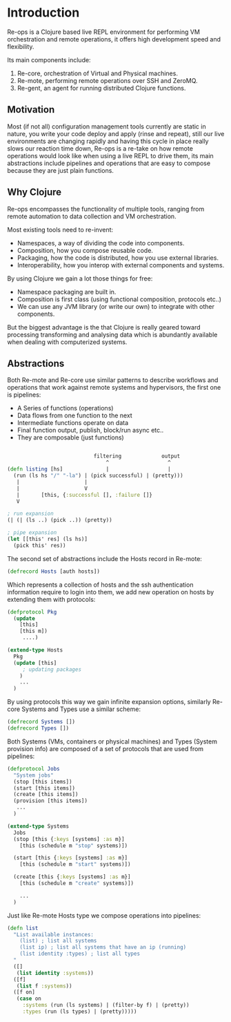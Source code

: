 # Introduction

Re-ops is a Clojure based live REPL environment for performing VM orchestration and remote operations, it offers high development speed and flexibility.

Its main components include:

1. Re-core, orchestration of Virtual and Physical machines.
2. Re-mote, performing remote operations over SSH and ZeroMQ.
3. Re-gent, an agent for running distributed Clojure functions.

## Motivation

Most (if not all) configuration management tools currently are static in nature, you write your code deploy and apply (rinse and repeat), still our live environments are changing rapidly and having this cycle in place really slows our reaction time down, Re-ops is a re-take on how remote operations would look like when using a live REPL to drive them, its main abstractions include pipelines and operations that are easy to compose because they are just plain functions.

## Why Clojure

Re-ops encompasses the functionality of multiple tools, ranging from remote automation to data collection and VM orchestration.

Most existing tools need to re-invent:

* Namespaces, a way of dividing the code into components.
* Composition, how you compose reusable code.
* Packaging, how the code is distributed, how you use external libraries.
* Interoperability, how you interop with external components and systems.

By using Clojure we gain a lot those things for free:

* Namespace packaging are built in.
* Composition is first class (using functional composition, protocols etc..)
* We can use any JVM library (or write our own) to integrate with other components.

But the biggest advantage is the that Clojure is really geared toward processing transforming and analysing data which is abundantly available when dealing with computerized systems.

## Abstractions

Both Re-mote and Re-core use similar patterns to describe workflows and operations that work against remote systems and hypervisors, the first one is pipelines:

* A Series of functions (operations)
* Data flows from one function to the next
* Intermediate functions operate on data
* Final function output, publish, block/run async etc..
* They are composable (just functions)

```clojure

                            filtering             output
                                ^                   ^
(defn listing [hs]              |                   |
  (run (ls hs "/" "-la") | (pick successful) | (pretty)))
   |                     |
   |                     V
   |       [this, {:successful [], :failure []}
   V

; run expansion
(| (| (ls ..) (pick ..)) (pretty))

; pipe expansion
(let [[this' res] (ls hs)]
  (pick this' res))
```

The second set of abstractions include the Hosts record in Re-mote:

```clojure
(defrecord Hosts [auth hosts])

```
Which represents a collection of hosts and the ssh authentication information require to login into them,  we add new operation on hosts by extending them with protocols:

```clojure
(defprotocol Pkg
  (update
    [this]
    [this m])
     ....)

(extend-type Hosts
  Pkg
  (update [this]
     ; updating packages
    )
    ...
  )
```

By using protocols this way we gain infinite expansion options, similarly Re-core Systems and Types use a similar scheme:

```clojure
(defrecord Systems [])
(defrecord Types [])
```
Both Systems (VMs, containers or physical machines) and Types (System provision info) are composed of a set of protocols that are used from pipelines:

```clojure
(defprotocol Jobs
  "System jobs"
  (stop [this items])
  (start [this items])
  (create [this items])
  (provision [this items])
   ...
  )

(extend-type Systems
  Jobs
  (stop [this {:keys [systems] :as m}]
    [this (schedule m "stop" systems)])

  (start [this {:keys [systems] :as m}]
    [this (schedule m "start" systems)])

  (create [this {:keys [systems] :as m}]
    [this (schedule m "create" systems)])

    ...
  )

```
Just like Re-mote Hosts type we compose operations into pipelines:

```clojure
(defn list
  "List available instances:
    (list) ; list all systems
    (list ip) ; list all systems that have an ip (running)
    (list identity :types) ; list all types
  "
  ([]
   (list identity :systems))
  ([f]
   (list f :systems))
  ([f on]
   (case on
     :systems (run (ls systems) | (filter-by f) | (pretty))
     :types (run (ls types) | (pretty)))))
```


